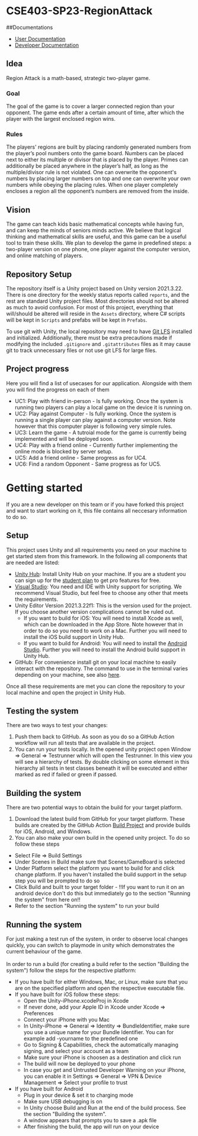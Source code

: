 # CSE403-SP23-RegionAttack
##Documentations
- [User Documentation](https://docs.google.com/document/d/1DH6M84srZDcjmnG6moEJAbBe9ikrCvG0c3ezxBntuCw/edit#)
- [Developer Documentation](https://docs.google.com/document/d/11R98xWkRZ4r5YVof91nbMWEalpB5O88g-nbGZ-bJyGc/edit?usp=sharing)

## Idea


Region Attack is a math-based, strategic two-player game. 

### Goal

The goal of the game is to cover a larger connected region than your opponent. The game ends after a certain amount of time, after which the player with the largest enclosed region wins.

### Rules

The players' regions are built by placing randomly generated numbers from the player’s pool numbers onto the game board. Numbers can be placed next to either its multiple or divisor that is placed by the player. Primes can additionally be placed anywhere in the player’s half, as long as the multiple/divisor rule is not violated. One can overwrite the opponent's numbers by placing larger numbers on top and one can overwrite your own numbers while obeying the placing rules. When one player completely encloses a region all the opponent’s numbers are removed from the inside. 

## Vision

The game can teach kids basic mathematical concepts while having fun, and can keep the minds of seniors minds active. We believe that logical thinking and mathematical skills are useful, and this game can be a useful tool to train these skills. We plan to develop the game in predefined steps: a two-player version on one phone, one player against the computer version, and online matching of players.

## Repository Setup

The repository itself is a Unity project based on Unity version 2021.3.22. There is one directory for the weekly status reports called `reports`, and the rest are standard Unity project files. Most directories should not be altered as much to avoid confusion. For most of this project, everything that will/should be altered will reside in the `Assets` directory, where C# scripts will be kept in `Scripts` and prefabs will be kept in `Prefabs`.

To use git with Unity, the local repository may need to have [Git LFS](https://git-lfs.com/) installed and initialized. Additionally, there must be extra precautions made if modifying the included `.gitignore` and `.gitattributes` files as it may cause git to track unnecessary files or not use git LFS for large files.

## Project progress
Here you will find a list of usecases for our application. Alongside with them you will find the progress on each of them
- UC1: Play with friend in-person - Is fully working. Once the system is running two players can play a local game on the device it is running on.
- UC2: Play against Computer - Is fully working. Once the system is running a single player can play against a computer version. Note however that this computer player is following very simple rules.
- UC3: Learn the game - A tutroial mode for the game is currently being implemented and will be deployed soon.
- UC4: Play with a friend online - Currently further implementing the online mode is blocked by server setup.
- UC5: Add a friend online - Same progress as for UC4.
- UC6: Find a random Opponent - Same progress as for UC5.

# Getting started
If you are a new developer on this team or if you have forked this project and want to start working on it, this file contains all neccesary information to do so. 

## Setup
This project uses Unity and all requirements you need on your machine to get started stem from this framework. In the following all components that are needed are listed:
- [Unity Hub](https://unity.com/download): Install Unity Hub on your machine. If you are a student you can sign up for the [student plan](https://unity.com/products/unity-student) 
to get pro features for free.
- [Visual Studio](https://visualstudio.microsoft.com/downloads/): You need and IDE with Unity support for scripting. We recommend Visual Studio, but feel free to choose any other 
that meets the requirements.
- Unity Editor Version 2021.3.22f1: This is the version used for the project. If you choose another version complications cannot be ruled out.
  - If you want to build for iOS: You will need to install Xcode as well, which can be downloaded in the App Store. Note however that in order to do so you need to work on a Mac.
Further you will need to install the iOS build support in Unity Hub.
  - If you want to build for Android: You will need to install the 
[Android Studio](https://developer.android.com/studio?gclid=Cj0KCQjwu-KiBhCsARIsAPztUF3tI5ZMkR-qJYwDyOcMGLjgw4UNVCBeT1SYdJGsqf-ntpcNDqVp-GcaAolpEALw_wcB&gclsrc=aw.ds). 
Further you will need to install the Android build support in Unity Hub.
- GitHub: For convenience install git on your local machine to easily interact with the repository. The command to use in the terminal varies depending on your machine, see also
[here](https://git-scm.com/book/en/v2/Getting-Started-Installing-Git).

Once all these requirements are met you can clone the repository to your local machine and open the project in Unity Hub.

## Testing the system
There are two ways to test your changes: 
1. Push them back to GitHub. As soon as you do so a GitHub Action workflow will run all tests that are available in the 
project.
2. You can run your tests locally. In the opened unity project open Window => General => Testrunner which will open the Testrunner. In this view you will see a 
hierarchy of tests. By double clicking on some element in this hierarchy all tests in test classes 
beneath it will be executed and either marked as red if failed or green if passed.

## Building the system
There are two potential ways to obtain the build for your target platform. 
1. Download the latest build from GitHub for your target platform. These builds 
are created by the GitHub Action [Build Project](https://github.com/RegionAttack/CSE403-SP23-RegionAttack/actions/workflows/build.yml) and provide 
builds for iOS, Android, and Windows.
2. You can also make your own build in the opened unity project. To do so follow these steps
  - Select File => Build Settings
  - Under Scenes in Build make sure that Scenes/GameBoard is selected
  - Under Platform select the platform you want to build for and click change platform. If you haven't installed the build support in the setup step you will be prompted to do so
  - Click Build and built to your target folder - !!If you want to run it on an android device don't do this but immediately go to the section "Running the system" from here on!!
  - Refer to the section "Running the system" to run your build

## Running the system
For just making a test run of the system, in order to observe local changes quickly, you can switch to playmode in unity which demonstrates the current behaviour of the game. 
<br>
<br>
In order to run a build (for creating a build refer to the section "Building the system") follow the steps for the respective platform:
- If you have built for either Windows, Mac, or Linux, make sure that you are on the specified platform and open the respective executable file. 
- If you have built for iOS follow these steps:
  - Open the Unity-iPhone.xcodeProj in Xcode
  - If never done, add your Apple ID in Xcode under Xcode => Preferences
  - Connect your iPhone with you Mac
  - In Unity-iPhone => General => Identity => BundleIdentifier, make sure you use a unique name for your Bundle Identifier. You can for example add -yourname to the predefined one
  - Go to Signing & Capabilities, check the automatically managing signing, and select your account as a team
  - Make sure your iPhone is choosen as a destination and click run
  - The build will now be deployed to your phone
  - In case you get and Untrusted Developer Warning on your iPhone, you can enable it in Settings => General => VPN & Device Management => Select your profile to trust
- If you have built for Android
  - Plug in your device & set it to charging mode
  - Make sure USB debugging is on
  - In Unity choose Build and Run at the end of the build process. See the section "Building the system". 
  - A window appears that prompts you to save a .apk file
  - After finishing the build, the app will run on your device
